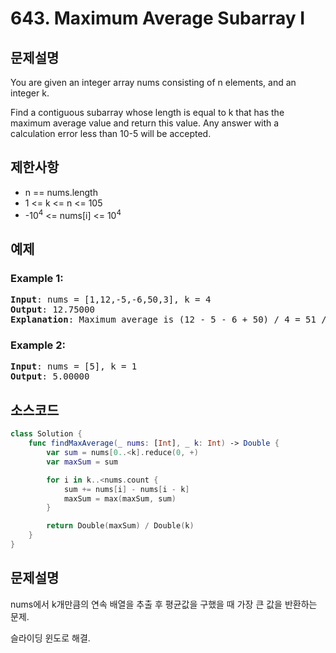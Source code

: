# 643. Maximum Average Subarray I

## 문제설명
You are given an integer array nums consisting of n elements, and an integer k.

Find a contiguous subarray whose length is equal to k that has the maximum average value and return this value. Any answer with a calculation error less than 10-5 will be accepted.

## 제한사항
- n == nums.length
- 1 <= k <= n <= 105
- -10<sup>4</sup> <= nums[i] <= 10<sup>4</sup>

## 예제
### Example 1:
<pre>
<b>Input</b>: nums = [1,12,-5,-6,50,3], k = 4
<b>Output</b>: 12.75000
<b>Explanation</b>: Maximum average is (12 - 5 - 6 + 50) / 4 = 51 / 4 = 12.75
</pre>

### Example 2:
<pre>
<b>Input</b>: nums = [5], k = 1
<b>Output</b>: 5.00000
</pre>


## 소스코드
```Swift
class Solution {
    func findMaxAverage(_ nums: [Int], _ k: Int) -> Double {
        var sum = nums[0..<k].reduce(0, +)
        var maxSum = sum

        for i in k..<nums.count {
            sum += nums[i] - nums[i - k]
            maxSum = max(maxSum, sum)
        }

        return Double(maxSum) / Double(k)
    }
}
```

## 문제설명
nums에서 k개만큼의 연속 배열을 추출 후 평균값을 구했을 때 가장 큰 값을 반환하는 문제.

슬라이딩 윈도로 해결.